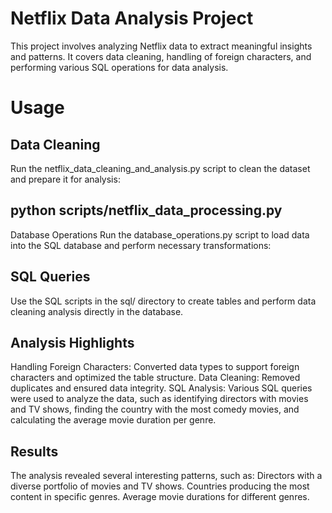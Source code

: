 # Netflix Data Analysis Project

This project involves analyzing Netflix data to extract meaningful insights and patterns. It covers data cleaning, handling of foreign characters, and performing various SQL operations for data analysis.

# Usage
## Data Cleaning
Run the netflix_data_cleaning_and_analysis.py script to clean the dataset and prepare it for analysis:


## python scripts/netflix_data_processing.py
Database Operations
Run the database_operations.py script to load data into the SQL database and perform necessary transformations:


## SQL Queries
Use the SQL scripts in the sql/ directory to create tables and perform data cleaning analysis directly in the database.

## Analysis Highlights
Handling Foreign Characters: Converted data types to support foreign characters and optimized the table structure.
Data Cleaning: Removed duplicates and ensured data integrity.
SQL Analysis: Various SQL queries were used to analyze the data, such as identifying directors with movies and TV shows, finding the country with the most comedy movies, and calculating the average movie duration per genre.

## Results
The analysis revealed several interesting patterns, such as:
Directors with a diverse portfolio of movies and TV shows.
Countries producing the most content in specific genres.
Average movie durations for different genres.



